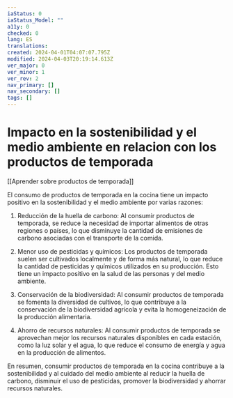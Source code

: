 ```yaml
---
iaStatus: 0
iaStatus_Model: ""
a11y: 0
checked: 0
lang: ES
translations: 
created: 2024-04-01T04:07:07.795Z
modified: 2024-04-03T20:19:14.613Z
ver_major: 0
ver_minor: 1
ver_rev: 2
nav_primary: []
nav_secondary: []
tags: []
---
```

# Impacto en la sostenibilidad y el medio ambiente en relacion con los productos de temporada

[[Aprender sobre productos de temporada]]

El consumo de productos de temporada en la cocina tiene un impacto positivo en la sostenibilidad y el medio ambiente por varias razones:

1. Reducción de la huella de carbono: Al consumir productos de temporada, se reduce la necesidad de importar alimentos de otras regiones o países, lo que disminuye la cantidad de emisiones de carbono asociadas con el transporte de la comida.

2. Menor uso de pesticidas y químicos: Los productos de temporada suelen ser cultivados localmente y de forma más natural, lo que reduce la cantidad de pesticidas y químicos utilizados en su producción. Esto tiene un impacto positivo en la salud de las personas y del medio ambiente.

3. Conservación de la biodiversidad: Al consumir productos de temporada se fomenta la diversidad de cultivos, lo que contribuye a la conservación de la biodiversidad agrícola y evita la homogeneización de la producción alimentaria.

4. Ahorro de recursos naturales: Al consumir productos de temporada se aprovechan mejor los recursos naturales disponibles en cada estación, como la luz solar y el agua, lo que reduce el consumo de energía y agua en la producción de alimentos.

En resumen, consumir productos de temporada en la cocina contribuye a la sostenibilidad y al cuidado del medio ambiente al reducir la huella de carbono, disminuir el uso de pesticidas, promover la biodiversidad y ahorrar recursos naturales.
